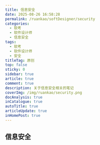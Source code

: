 ```yaml
---
title: 信息安全
date: 2025-08-26 16:58:28
permalink: /ruankao/softDesigner/security
categories:
  - 软考
  - 软件设计师
  - 信息安全
tags:
  - 软考
  - 软件设计师
  - 安全
titleTag: 原创
top: false
sticky: 0
sidebar: true
article: true
comment: true
description: 关于信息安全相关的笔记
coverImg: /img/ruankao/security.png
docAnalysis: true
inCatalogue: true
autoTitle: true
articleUpdate: true
inHomePost: true
---
```


## 信息安全